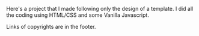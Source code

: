 Here's a project that I made following only the design of a template. I did all the coding using HTML/CSS and some Vanilla Javascript. 

Links of copyrights are in the footer.
